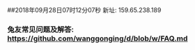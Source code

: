 ##2018年09月28日07时12分07秒 新址: 159.65.238.189
### 兔友常见问题及解答: https://github.com/wanggonging/d/blob/w/FAQ.md
